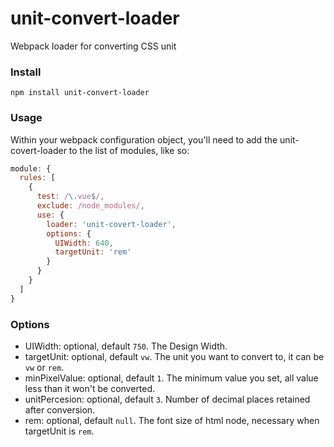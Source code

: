 # unit-convert-loader
Webpack loader for converting CSS unit



### Install

```shell
npm install unit-convert-loader
```



### Usage

Within your webpack configuration object, you'll need to add the unit-covert-loader to the list of modules, like so:

```javascript
module: {
  rules: [
    {
      test: /\.vue$/,
      exclude: /node_modules/,
      use: {
        loader: 'unit-covert-loader',
        options: {
          UIWidth: 640,
          targetUnit: 'rem'
        }
      }
    }
  ]
}
```



### Options

- UIWidth: optional, default `750`. The Design Width.
- targetUnit: optional, default `vw`. The unit you want to convert to, it can be `vw` or `rem`.
- minPixelValue: optional, default `1`. The minimum value you set, all value less than it won't be converted.
- unitPercesion: optional, default `3`. Number of decimal places retained after conversion.
- rem: optional, default `null`. The font size of html node, necessary when targetUnit is `rem`.